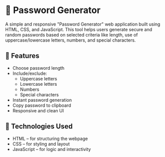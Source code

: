 # 🔐 Password Generator

A simple and responsive "Password Generator" web application built using HTML, CSS, and JavaScript. This tool helps users generate secure and random passwords based on selected criteria like length, use of uppercase/lowercase letters, numbers, and special characters.

## 🧠 Features

- Choose password length
- Include/exclude:
  - Uppercase letters
  - Lowercase letters
  - Numbers
  - Special characters
- Instant password generation
- Copy password to clipboard
- Responsive and clean UI

## 🚀 Technologies Used

- HTML – for structuring the webpage
- CSS – for styling and layout
- JavaScript – for logic and interactivity




